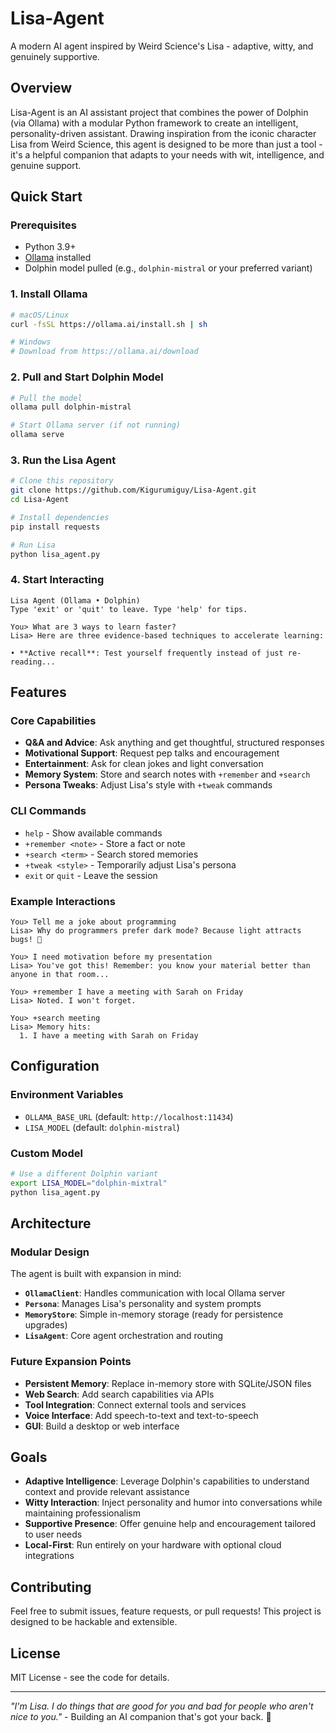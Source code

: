 # Lisa-Agent

A modern AI agent inspired by Weird Science's Lisa - adaptive, witty, and genuinely supportive.

## Overview

Lisa-Agent is an AI assistant project that combines the power of Dolphin (via Ollama) with a modular Python framework to create an intelligent, personality-driven assistant. Drawing inspiration from the iconic character Lisa from Weird Science, this agent is designed to be more than just a tool - it's a helpful companion that adapts to your needs with wit, intelligence, and genuine support.

## Quick Start

### Prerequisites

- Python 3.9+
- [Ollama](https://ollama.ai/) installed
- Dolphin model pulled (e.g., `dolphin-mistral` or your preferred variant)

### 1. Install Ollama

```bash
# macOS/Linux
curl -fsSL https://ollama.ai/install.sh | sh

# Windows
# Download from https://ollama.ai/download
```

### 2. Pull and Start Dolphin Model

```bash
# Pull the model
ollama pull dolphin-mistral

# Start Ollama server (if not running)
ollama serve
```

### 3. Run the Lisa Agent

```bash
# Clone this repository
git clone https://github.com/Kigurumiguy/Lisa-Agent.git
cd Lisa-Agent

# Install dependencies
pip install requests

# Run Lisa
python lisa_agent.py
```

### 4. Start Interacting

```
Lisa Agent (Ollama • Dolphin)
Type 'exit' or 'quit' to leave. Type 'help' for tips.

You> What are 3 ways to learn faster?
Lisa> Here are three evidence-based techniques to accelerate learning:

• **Active recall**: Test yourself frequently instead of just re-reading...
```

## Features

### Core Capabilities
- **Q&A and Advice**: Ask anything and get thoughtful, structured responses
- **Motivational Support**: Request pep talks and encouragement
- **Entertainment**: Ask for clean jokes and light conversation
- **Memory System**: Store and search notes with `+remember` and `+search`
- **Persona Tweaks**: Adjust Lisa's style with `+tweak` commands

### CLI Commands

- `help` - Show available commands
- `+remember <note>` - Store a fact or note
- `+search <term>` - Search stored memories
- `+tweak <style>` - Temporarily adjust Lisa's persona
- `exit` or `quit` - Leave the session

### Example Interactions

```
You> Tell me a joke about programming
Lisa> Why do programmers prefer dark mode? Because light attracts bugs! 🐛

You> I need motivation before my presentation
Lisa> You've got this! Remember: you know your material better than anyone in that room...

You> +remember I have a meeting with Sarah on Friday
Lisa> Noted. I won't forget.

You> +search meeting
Lisa> Memory hits:
  1. I have a meeting with Sarah on Friday
```

## Configuration

### Environment Variables

- `OLLAMA_BASE_URL` (default: `http://localhost:11434`)
- `LISA_MODEL` (default: `dolphin-mistral`)

### Custom Model

```bash
# Use a different Dolphin variant
export LISA_MODEL="dolphin-mixtral"
python lisa_agent.py
```

## Architecture

### Modular Design

The agent is built with expansion in mind:

- **`OllamaClient`**: Handles communication with local Ollama server
- **`Persona`**: Manages Lisa's personality and system prompts
- **`MemoryStore`**: Simple in-memory storage (ready for persistence upgrades)
- **`LisaAgent`**: Core agent orchestration and routing

### Future Expansion Points

- **Persistent Memory**: Replace in-memory store with SQLite/JSON files
- **Web Search**: Add search capabilities via APIs
- **Tool Integration**: Connect external tools and services
- **Voice Interface**: Add speech-to-text and text-to-speech
- **GUI**: Build a desktop or web interface

## Goals

- **Adaptive Intelligence**: Leverage Dolphin's capabilities to understand context and provide relevant assistance
- **Witty Interaction**: Inject personality and humor into conversations while maintaining professionalism
- **Supportive Presence**: Offer genuine help and encouragement tailored to user needs
- **Local-First**: Run entirely on your hardware with optional cloud integrations

## Contributing

Feel free to submit issues, feature requests, or pull requests! This project is designed to be hackable and extensible.

## License

MIT License - see the code for details.

---

*"I'm Lisa. I do things that are good for you and bad for people who aren't nice to you."* - Building an AI companion that's got your back. 🚀
